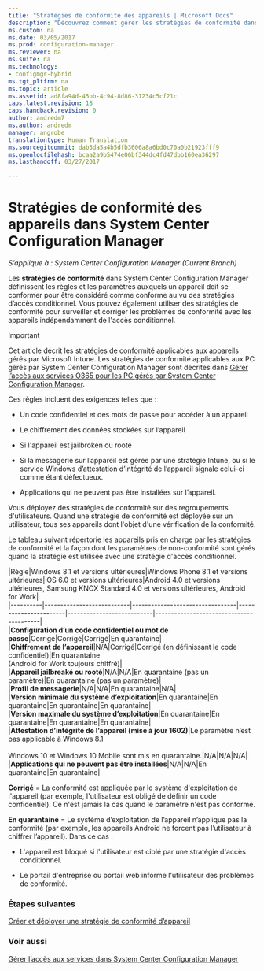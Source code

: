 ```yaml
---
title: "Stratégies de conformité des appareils | Microsoft Docs"
description: "Découvrez comment gérer les stratégies de conformité dans System Center Configuration Manager pour rendre les appareils compatibles avec les stratégies d’accès conditionnel."
ms.custom: na
ms.date: 03/05/2017
ms.prod: configuration-manager
ms.reviewer: na
ms.suite: na
ms.technology:
- configmgr-hybrid
ms.tgt_pltfrm: na
ms.topic: article
ms.assetid: ad8fa94d-45bb-4c94-8d86-31234c5cf21c
caps.latest.revision: 18
caps.handback.revision: 0
author: andredm7
ms.author: andredm
manager: angrobe
translationtype: Human Translation
ms.sourcegitcommit: dab5da5a4b5dfb3606a8a6bd0c70a0b21923fff9
ms.openlocfilehash: bcaa2a9b5474e06bf344dc4fd47dbb160ea36297
ms.lasthandoff: 03/27/2017

---
```

# <a name="device-compliance-policies-in-system-center-configuration-manager"></a>Stratégies de conformité des appareils dans System Center Configuration Manager

*S’applique à : System Center Configuration Manager (Current Branch)*

Les **stratégies de conformité** dans System Center Configuration Manager définissent les règles et les paramètres auxquels un appareil doit se conformer pour être considéré comme conforme au vu des stratégies d’accès conditionnel. Vous pouvez également utiliser des stratégies de conformité pour surveiller et corriger les problèmes de conformité avec les appareils indépendamment de l'accès conditionnel.  


> [!IMPORTANT]  
>  Cet article décrit les stratégies de conformité applicables aux appareils gérés par Microsoft Intune.    Les stratégies de conformité applicables aux PC gérés par System Center Configuration Manager sont décrites dans [Gérer l’accès aux services O365 pour les PC gérés par System Center Configuration Manager](../../protect/deploy-use/manage-access-to-o365-services-for-pcs-managed-by-sccm.md).  

 Ces règles incluent des exigences telles que :  

-   Un code confidentiel et des mots de passe pour accéder à un appareil

-   Le chiffrement des données stockées sur l’appareil

-   Si l'appareil est jailbroken ou rooté  

-   Si la messagerie sur l’appareil est gérée par une stratégie Intune, ou si le service Windows d’attestation d’intégrité de l’appareil signale celui-ci comme étant défectueux.
-   Applications qui ne peuvent pas être installées sur l’appareil.


 Vous déployez des stratégies de conformité sur des regroupements d'utilisateurs. Quand une stratégie de conformité est déployée sur un utilisateur, tous ses appareils dont l'objet d'une vérification de la conformité.  

 Le tableau suivant répertorie les appareils pris en charge par les stratégies de conformité et la façon dont les paramètres de non-conformité sont gérés quand la stratégie est utilisée avec une stratégie d'accès conditionnel.  

|Règle|Windows 8.1 et versions ultérieures|Windows Phone 8.1 et versions ultérieures|iOS 6.0 et versions ultérieures|Android 4.0 et versions ultérieures, Samsung KNOX Standard 4.0 et versions ultérieures, Android for Work|  
|----------|---------------------------|---------------------------------|-----------------------|---------------------------|-----------------------------------------|  
|**Configuration d’un code confidentiel ou mot de passe**|Corrigé|Corrigé|Corrigé|En quarantaine|  
|**Chiffrement de l’appareil**|N/A|Corrigé|Corrigé (en définissant le code confidentiel)|En quarantaine<br>(Android for Work toujours chiffré)|  
|**Appareil jailbreaké ou rooté**|N/A|N/A|En quarantaine (pas un paramètre)|En quarantaine (pas un paramètre)|  
|**Profil de messagerie**|N/A|N/A|En quarantaine|N/A|  
|**Version minimale du système d’exploitation**|En quarantaine|En quarantaine|En quarantaine|En quarantaine|  
|**Version maximale du système d’exploitation**|En quarantaine|En quarantaine|En quarantaine|En quarantaine|  
|**Attestation d’intégrité de l’appareil (mise à jour 1602)**|Le paramètre n’est pas applicable à Windows 8.1<br /><br /> Windows 10 et Windows 10 Mobile sont mis en quarantaine.|N/A|N/A|N/A|  
|**Applications qui ne peuvent pas être installées**|N/A|N/A|En quarantaine|En quarantaine|

 **Corrigé** = La conformité est appliquée par le système d'exploitation de l'appareil (par exemple, l'utilisateur est obligé de définir un code confidentiel).  Ce n'est jamais la cas quand le paramètre n'est pas conforme.  

 **En quarantaine** = Le système d’exploitation de l’appareil n’applique pas la conformité (par exemple, les appareils Android ne forcent pas l’utilisateur à chiffrer l’appareil).  Dans ce cas :  

-   L'appareil est bloqué si l'utilisateur est ciblé par une stratégie d'accès conditionnel.  

-   Le portail d'entreprise ou portail web informe l'utilisateur des problèmes de conformité.  


### <a name="next-steps"></a>Étapes suivantes  
[Créer et déployer une stratégie de conformité d’appareil](create-compliance-policy.md)
### <a name="see-also"></a>Voir aussi  
 [Gérer l’accès aux services dans System Center Configuration Manager](../../protect/deploy-use/manage-access-to-services.md)

